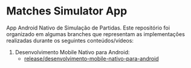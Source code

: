# Matches Simulator App

App Android Nativo de Simulação de Partidas. Este repositório foi organizado em algumas branches que representam as implementações realizadas durante os seguintes conteúdos/vídeos:

1. Desenvolvimento Mobile Nativo para Android:
    - [release/desenvolvimento-mobile-nativo-para-android](https://github.com/ddoniela/matches-simulator-app/tree/release/desenvolvimento-mobile-nativo-para-android)
  
    


